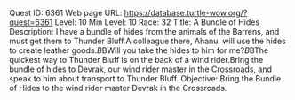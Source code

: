 Quest ID: 6361
Web page URL: https://database.turtle-wow.org/?quest=6361
Level: 10
Min Level: 10
Race: 32
Title: A Bundle of Hides
Description: I have a bundle of hides from the animals of the Barrens, and must get them to Thunder Bluff.A colleague there, Ahanu, will use the hides to create leather goods.$B$BWill you take the hides to him for me?$B$BThe quickest way to Thunder Bluff is on the back of a wind rider.Bring the bundle of hides to Devrak, our wind rider master in the Crossroads, and speak to him about transport to Thunder Bluff.
Objective: Bring the Bundle of Hides to the wind rider master Devrak in the Crossroads.
